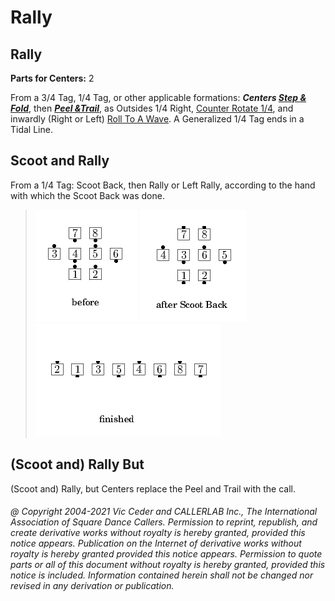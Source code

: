 
# Rally

## Rally
**Parts for Centers:** 2  

From a 3/4 Tag, 1/4 Tag, or other applicable formations:
***Centers [Step & Fold](../c1/step_and_fold.md)***,
then ***[Peel &Trail](../a2/peel_and_trail.md)***,
as Outsides 1/4 Right,
[Counter Rotate 1/4](../c1/counter_rotate.md),
and inwardly (Right
or Left) [Roll To A Wave](../a1/right_roll_to_a_wave.md).
A Generalized 1/4 Tag ends in a Tidal Line.

## Scoot and Rally

From a 1/4 Tag: Scoot Back, then Rally or Left Rally,
according to the hand with which the Scoot Back was done.

> 
> ![alt](rally-1.png)
> ![alt](rally-2.png)
> ![alt](rally-3.png)
> 

## (Scoot and) Rally But <anything>

(Scoot and) Rally, but Centers replace the Peel and Trail
with the <anything> call.

###### @ Copyright 2004-2021 Vic Ceder and CALLERLAB Inc., The International Association of Square Dance Callers. Permission to reprint, republish, and create derivative works without royalty is hereby granted, provided this notice appears. Publication on the Internet of derivative works without royalty is hereby granted provided this notice appears. Permission to quote parts or all of this document without royalty is hereby granted, provided this notice is included. Information contained herein shall not be changed nor revised in any derivation or publication.
<!-- Parts
Rally1
Rally2
-->